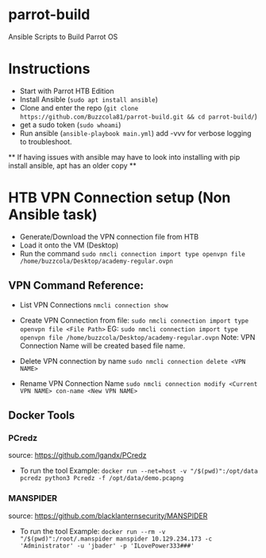 # parrot-build
Ansible Scripts to Build Parrot OS

# Instructions
* Start with Parrot HTB Edition
* Install Ansible (`sudo apt install ansible`)
* Clone and enter the repo (`git clone https://github.com/Buzzcola81/parrot-build.git && cd parrot-build/`)
* get a sudo token (`sudo whoami`)
* Run ansible (`ansible-playbook main.yml`) add -vvv for verbose logging to troubleshoot.

** If having issues with ansible may have to look into installing with pip install ansible, apt has an older copy **

# HTB VPN Connection setup (Non Ansible task)
* Generate/Download the VPN connection file from HTB
* Load it onto the VM (Desktop)
* Run the command `sudo nmcli connection import type openvpn file /home/buzzcola/Desktop/academy-regular.ovpn`

## VPN Command Reference:
- List VPN Connections
`nmcli connection show`

- Create VPN Connection from file:
`sudo nmcli connection import type openvpn file <File Path>`
EG: `sudo nmcli connection import type openvpn file /home/buzzcola/Desktop/academy-regular.ovpn`
Note: VPN Connection Name will be created based file name.

- Delete VPN connection by name
`sudo nmcli connection delete <VPN NAME>`

- Rename VPN Connection Name
`sudo nmcli connection modify <Current VPN NAME> con-name <New VPN NAME>`

## Docker Tools
### PCredz
source: https://github.com/lgandx/PCredz

- To run the tool Example:
`docker run --net=host -v "/$(pwd)":/opt/data pcredz python3 Pcredz -f /opt/data/demo.pcapng`

### MANSPIDER
source: https://github.com/blacklanternsecurity/MANSPIDER
- To run the tool Example:
`docker run --rm -v "/$(pwd)":/root/.manspider manspider 10.129.234.173 -c 'Administrator' -u 'jbader' -p 'ILovePower333###'`
